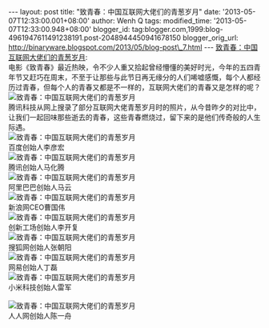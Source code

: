 --- layout: post title: "致青春：中国互联网大佬们的青葱岁月" date:
'2013-05-07T12:33:00.001+08:00' author: Wenh Q tags: modified\_time:
'2013-05-07T12:33:00.948+08:00' blogger\_id:
tag:blogger.com,1999:blog-4961947611491238191.post-2048944450941678150
blogger\_orig\_url:
http://binaryware.blogspot.com/2013/05/blog-post\_7.html ---
[致青春：中国互联网大佬们的青葱岁月](http://www.oschina.net/news/40263/for-our-memories):\
电影《致青春》最近热映，令不少人重又拾起曾经懵懂的美好时光，今年的五四青年节又赶巧在周末，不至于让那些与此节日再无缘分的人们唏嘘感慨，每个人都经历过青春，但每个人的青春又都是不一样的，互联网大佬们的青春又是怎样的呢？\
![致青春：中国互联网大佬们的青葱岁月](http://static.oschina.net/uploads/img/201305/06224056_VsT4.jpg "致青春：中国互联网大佬们的青葱岁月")\
腾讯科技从网上搜录了部分互联网大佬青葱岁月时的照片，从今昔昨夕的对比中，让我们一起回味那些逝去的青春，这些青春燃烧过，留下来的是他们传奇般的人生际遇。\
![致青春：中国互联网大佬们的青葱岁月](http://static.oschina.net/uploads/img/201305/06224056_hMhG.jpg "致青春：中国互联网大佬们的青葱岁月")\
百度创始人李彦宏\
![致青春：中国互联网大佬们的青葱岁月](http://static.oschina.net/uploads/img/201305/06224056_MVKA.jpg "致青春：中国互联网大佬们的青葱岁月")\
腾讯创始人马化腾\
![致青春：中国互联网大佬们的青葱岁月](http://static.oschina.net/uploads/img/201305/06224056_3Az7.jpg "致青春：中国互联网大佬们的青葱岁月")\
阿里巴巴创始人马云\
![致青春：中国互联网大佬们的青葱岁月](http://static.oschina.net/uploads/img/201305/06224056_sVSf.jpg "致青春：中国互联网大佬们的青葱岁月")\
新浪网CEO曹国伟\
![致青春：中国互联网大佬们的青葱岁月](http://static.oschina.net/uploads/img/201305/06224056_mtBe.jpg "致青春：中国互联网大佬们的青葱岁月")\
创新工场创始人李开复\
![致青春：中国互联网大佬们的青葱岁月](http://static.oschina.net/uploads/img/201305/06224056_2OhN.jpg "致青春：中国互联网大佬们的青葱岁月")\
搜狐网创始人张朝阳\
![致青春：中国互联网大佬们的青葱岁月](http://static.oschina.net/uploads/img/201305/06224056_2X8o.jpg "致青春：中国互联网大佬们的青葱岁月")\
网易创始人丁磊\
![致青春：中国互联网大佬们的青葱岁月](http://static.oschina.net/uploads/img/201305/06224056_W198.jpg "致青春：中国互联网大佬们的青葱岁月")\
小米科技创始人雷军\
\
![致青春：中国互联网大佬们的青葱岁月](http://static.oschina.net/uploads/img/201305/06224056_dtk8.jpg "致青春：中国互联网大佬们的青葱岁月")\
人人网创始人陈一舟
